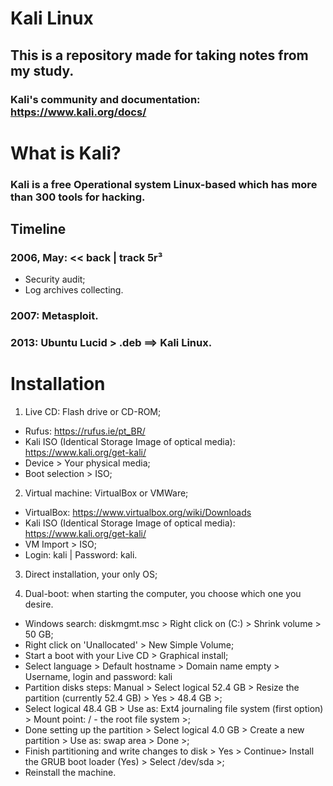 # Kali Linux

## This is a repository made for taking notes from my study.<br>

### Kali's community and documentation: https://www.kali.org/docs/

# What is Kali?
### Kali is a free Operational system Linux-based which has more than 300 tools for hacking.

## Timeline
### 2006, May: << back | track 5r³
- Security audit;
- Log archives collecting.

### 2007: Metasploit.<br>
### 2013: Ubuntu Lucid > .deb ==> Kali Linux.


# Installation

1. Live CD: Flash drive or CD-ROM;
- Rufus: https://rufus.ie/pt_BR/
- Kali ISO (Identical Storage Image of optical media): https://www.kali.org/get-kali/
- Device > Your physical media;
- Boot selection > ISO;

2. Virtual machine: VirtualBox or VMWare;
- VirtualBox: https://www.virtualbox.org/wiki/Downloads
- Kali ISO (Identical Storage Image of optical media): https://www.kali.org/get-kali/
- VM Import > ISO;
- Login: kali | Password: kali.

3. Direct installation, your only OS;

4. Dual-boot: when starting the computer, you choose which one you desire.
- Windows search: diskmgmt.msc > Right click on (C:) > Shrink volume > 50 GB;
- Right click on 'Unallocated' > New Simple Volume;
- Start a boot with your Live CD > Graphical install;
- Select language > Default hostname > Domain name empty > Username, login and password: kali 
- Partition disks steps: Manual > Select logical 52.4 GB > Resize the partition (currently 52.4 GB) > Yes > 48.4 GB >;
- Select logical 48.4 GB > Use as: Ext4 journaling file system (first option) > Mount point: / - the root file system >;
- Done setting up the partition > Select logical 4.0 GB > Create a new partition > Use as: swap area > Done >;
- Finish partitioning and write changes to disk > Yes > Continue> Install the GRUB boot loader (Yes) > Select /dev/sda >;
- Reinstall the machine.
